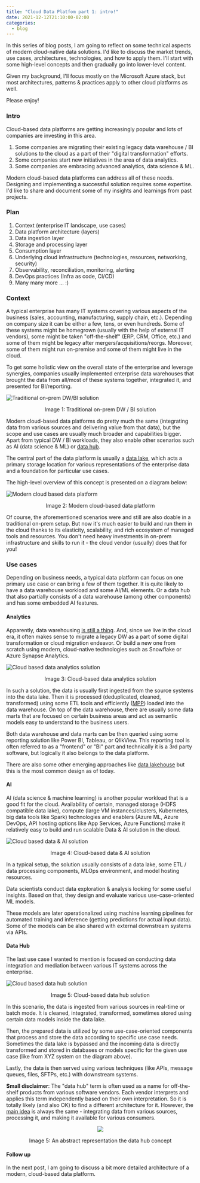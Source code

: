 ```yaml
---
title: "Cloud Data Platfom part 1: intro!"
date: 2021-12-12T21:10:00-02:00
categories:
  - blog
---
```


In this series of blog posts, I am going to reflect on some technical aspects of modern cloud-native data solutions. I'd like to discuss the market trends, use cases, architectures, technologies, and how to apply them. I'll start with some high-level concepts and then gradually go into lower-level content.

Given my background, I'll focus mostly on the Microsoft Azure stack, but most architectures, patterns & practices apply to other cloud platforms as well.

Please enjoy!

<!--more-->

### Intro

Cloud-based data platforms are getting increasingly popular and lots of companies are investing in this area.

1. Some companies are migrating their existing legacy data warehouse / BI solutions to the cloud as a part of their "digital transformation" efforts.
2. Some companies start new initiatives in the area of data analytics.
3. Some companies are embracing advanced analytics, data science & ML.

Modern cloud-based data platforms can address all of these needs. Designing and implementing a successful solution requires some expertise. I'd like to share and document some of my insights and learnings from past projects.

### Plan

1. Context (enterprise IT landscape, use cases)
2. Data platform architecture (layers)
3. Data ingestion layer
4. Storage and processing layer
5. Consumption layer
6. Underlying cloud infrastructure (technologies, resources, networking, security)
7. Observability, reconciliation, monitoring, alerting
8. DevOps practices (Infra as code, CI/CD)
9. Many many more ... :)

### Context

A typical enterprise has many IT systems covering various aspects of the business (sales, accounting, manufacturing, supply chain, etc.). Depending on company size it can be either a few, tens, or even hundreds. Some of these systems might be homegrown (usually with the help of external IT vendors), some might be taken "off-the-shelf" (ERP, CRM, Office, etc.) and some of them might be legacy after mergers/acquisitions/reorgs. Moreover, some of them might run on-premise and some of them might live in the cloud.

To get some holistic view on the overall state of the enterprise and leverage synergies, companies usually implemented enterprise data warehouses that brought the data from all/most of these systems together, integrated it, and presented for BI/reporting.

![Traditional on-prem DW/BI solution](/images/2021-12-12-cdp-intro/traditional-bi.svg)
<p style="text-align: center;">Image 1: Traditional on-prem DW / BI solution</p>

Modern cloud-based data platforms do pretty much the same (integrating data from various sources and delivering value from that data), but the scope and use cases are usually much broader and capabilities bigger. Apart from typical DW / BI workloads, they also enable other scenarios such as AI (data science & ML) or [data hub](https://towardsdatascience.com/what-is-a-data-hub-41d2ac34c270).

The central part of the data platform is usually a [data lake](https://databricks.com/discover/data-lakes/introduction), which acts a primary storage location for various representations of the enterprise data and a foundation for particular use cases. 

The high-level overview of this concept is presented on a diagram below:

![Modern cloud based data platform](/images/2021-12-12-cdp-intro/use-cases.svg)
<p style="text-align: center;">Image 2: Modern cloud-based data platform</p>

Of course, the aforementioned scenarios were and still are also doable in a traditional on-prem setup. But now it's much easier to build and run them in the cloud thanks to its elasticity, scalability, and rich ecosystem of managed tools and resources. You don't need heavy investments in on-prem infrastructure and skills to run it - the cloud vendor (usually) does that for you!

### Use cases

Depending on business needs, a typical data platform can focus on one primary use case or can bring a few of them together. It is quite likely to have a data warehouse workload and some AI/ML elements. Or a data hub that also partially consists of a data warehouse (among other components) and has some embedded AI features.


#### Analytics

Apparently, data warehousing [is still a thing](https://www.linkedin.com/pulse/data-lake-architecture-bill-inmon/). And, since we live in the cloud era, it often makes sense to migrate a legacy DW as a part of some digital transformation or cloud migration endeavor. Or build a new one from scratch using modern, cloud-native technologies such as Snowflake or Azure Synapse Analytics.

![Cloud based data analytics solution](/images/2021-12-12-cdp-intro/analytics.svg)
<p style="text-align: center;">Image 3: Cloud-based data analytics solution</p>

In such a solution, the data is usually first ingested from the source systems into the data lake. Then it is processed (deduplicated, cleaned, transformed) using some ETL tools and efficiently ([MPP](https://www.sisense.com/glossary/mpp-database/)) loaded into the data warehouse. On top of the data warehouse, there are usually some data marts that are focused on certain business areas and act as semantic models easy to understand to the business users.

Both data warehouse and data marts can be then queried using some reporting solution like Power BI, Tableau, or QlikView. This reporting tool is often referred to as a "frontend" or "BI" part and technically it is a 3rd party software, but logically it also belongs to the data platform.

There are also some other emerging approaches like [data lakehouse](https://databricks.com/blog/2020/01/30/what-is-a-data-lakehouse.html) but this is the most common design as of today.

#### AI

AI (data science & machine learning) is another popular workload that is a good fit for the cloud. Availability of certain, managed storage (HDFS compatible data lake), compute (large VM instances/clusters, Kubernetes, big data tools like Spark) technologies and enablers (Azure ML, Azure DevOps, API hosting options like App Services, Azure Functions) make it relatively easy to build and run scalable Data & AI solution in the cloud.

![Cloud based data & AI solution](/images/2021-12-12-cdp-intro/ai.svg)
<p style="text-align: center;">Image 4: Cloud-based data & AI solution</p>

In a typical setup, the solution usually consists of a data lake, some ETL / data processing components, MLOps environment, and model hosting resources. 

Data scientists conduct data exploration & analysis looking for some useful insights. Based on that, they design and evaluate various use-case-oriented ML models.

These models are later operationalized using machine learning pipelines for automated training and inference (getting predictions for actual input data). Some of the models can be also shared with external downstream systems via APIs.

#### Data Hub

The last use case I wanted to mention is focused on conducting data integration and mediation between various IT systems across the enterprise.

![Cloud based data hub solution](/images/2021-12-12-cdp-intro/data-hub.svg)
<p style="text-align: center;">Image 5: Cloud-based data hub solution</p>

In this scenario, the data is ingested from various sources in real-time or batch mode. It is cleaned, integrated, transformed, sometimes stored using certain data models inside the data lake.

Then, the prepared data is utilized by some use-case-oriented components that process and store the data according to specific use case needs. Sometimes the data lake is bypassed and the incoming data is directly transformed and stored in databases or models specific for the given use case (like from XYZ system on the diagram above).

Lastly, the data is then served using various techniques (like APIs, message queues, files, SFTPs, etc.) with downstream systems.

**Small disclaimer**: The "data hub" term is often used as a name for off-the-shelf products from various software vendors. Each vendor interprets and applies this term independently based on their own interpretation. So it is totally likely (and also OK) to find a different architecture for it. However, the <ins>main idea</ins> is always the same - integrating data from various sources, processing it, and making it available for various consumers.
<p align="center">
  <img src="/images/2021-12-12-cdp-intro/data-hub-abstract.svg" />
</p>
<p style="text-align: center;">Image 5: An abstract representation the data hub concept</p>

#### Follow up

In the next post, I am going to discuss a bit more detailed architecture of a modern, cloud-based data platform.